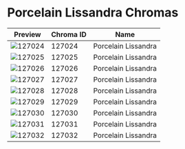 # Porcelain Lissandra Chromas



| Preview | Chroma ID | Name |
|---------|-----------|------|
| ![127024](https://raw.communitydragon.org/latest/plugins/rcp-be-lol-game-data/global/default/v1/champion-chroma-images/127/127024.png) | 127024 | Porcelain Lissandra |
| ![127025](https://raw.communitydragon.org/latest/plugins/rcp-be-lol-game-data/global/default/v1/champion-chroma-images/127/127025.png) | 127025 | Porcelain Lissandra |
| ![127026](https://raw.communitydragon.org/latest/plugins/rcp-be-lol-game-data/global/default/v1/champion-chroma-images/127/127026.png) | 127026 | Porcelain Lissandra |
| ![127027](https://raw.communitydragon.org/latest/plugins/rcp-be-lol-game-data/global/default/v1/champion-chroma-images/127/127027.png) | 127027 | Porcelain Lissandra |
| ![127028](https://raw.communitydragon.org/latest/plugins/rcp-be-lol-game-data/global/default/v1/champion-chroma-images/127/127028.png) | 127028 | Porcelain Lissandra |
| ![127029](https://raw.communitydragon.org/latest/plugins/rcp-be-lol-game-data/global/default/v1/champion-chroma-images/127/127029.png) | 127029 | Porcelain Lissandra |
| ![127030](https://raw.communitydragon.org/latest/plugins/rcp-be-lol-game-data/global/default/v1/champion-chroma-images/127/127030.png) | 127030 | Porcelain Lissandra |
| ![127031](https://raw.communitydragon.org/latest/plugins/rcp-be-lol-game-data/global/default/v1/champion-chroma-images/127/127031.png) | 127031 | Porcelain Lissandra |
| ![127032](https://raw.communitydragon.org/latest/plugins/rcp-be-lol-game-data/global/default/v1/champion-chroma-images/127/127032.png) | 127032 | Porcelain Lissandra |